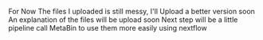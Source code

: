 For Now The files I uploaded is still messy, I'll Upload a better version soon
An explanation of the files will be upload soon
Next step will be a little pipeline call MetaBin to use them more easily using nextflow
